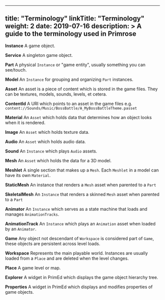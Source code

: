 ﻿

---
title: "Terminology"
linkTitle: "Terminology"
weight: 2
date: 2019-07-16
description: >
  A guide to the terminology used in Primrose
---

**Instance**
A game object.

**Service**
A singleton game object.

**Part**
A physical `Instance` or "game entity", usually something you can see/touch.

**Model**
An `Instance` for grouping and organizing `Part` instances.

**Asset**
An asset is a piece of content which is stored in the game files. They can be textures, models, sounds, levels, et cetera.

**ContentId**
A URI which points to an asset in the game files e.g. `content://Sounds/Music/BossBattle/A_MyBossBattleTheme.passet`

**Material**
An `Asset` which holds data that determines how an object looks when it is rendered.

**Image**
An `Asset` which holds texture data.

**Audio**
An `Asset` which holds audio data.

**Sound**
An `Instance` which plays `Audio` assets.

**Mesh**
An `Asset` which holds the data for a 3D model.

**Meshlet**
A single section that makes up a `Mesh`. Each `Meshlet` in a model can have its own `Material`.

**StaticMesh**
An instance that renders a `Mesh` asset when parented to a `Part`

**SkeletalMesh**
An `Instance` that renders a skinned `Mesh` asset when parented to a `Part`

**Animator**
An `Instance` which serves as a state machine that loads and manages `AnimationTracks`.

**AnimationTrack**
An `Instance` which plays an `Animation` asset when loaded by an `Animator`.

**Game**
Any object not descendant of `Workspace` is considered part of `Game`, these objects are persistent across level loads.

**Workspace**
Represents the main playable world. Instances are usually loaded from a `Place` and are deleted when the level changes.

**Place**
A game level or map.

**Explorer**
A widget in PrimEd which displays the game object hierarchy tree.

**Properties**
A widget in PrimEd which displays and modifies properties of game objects.